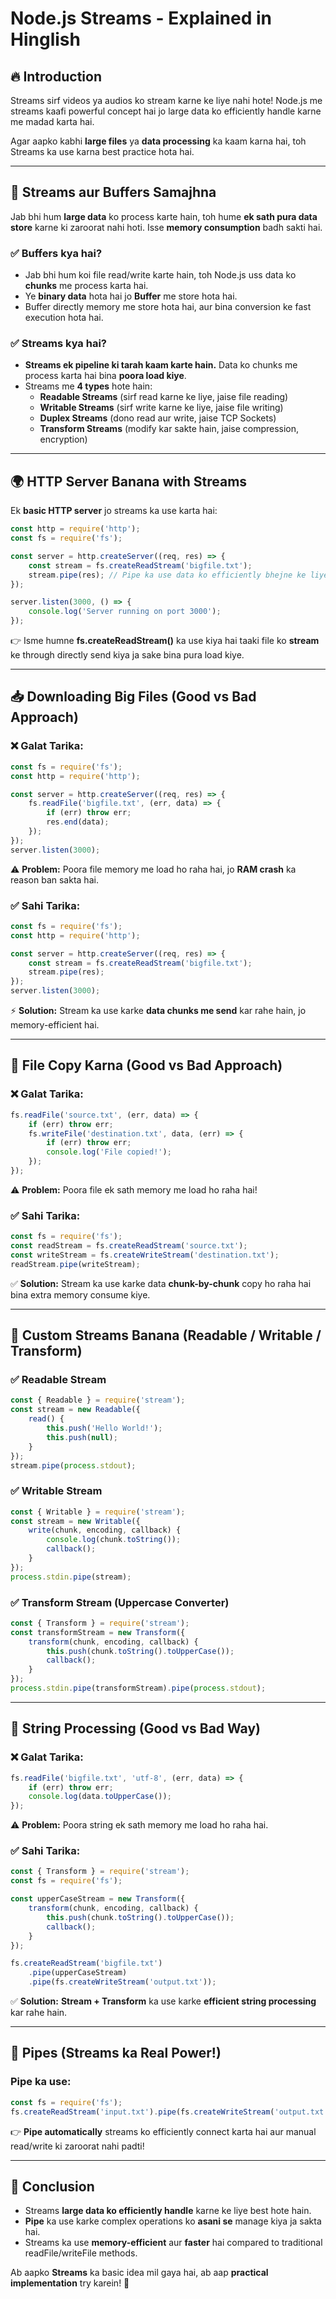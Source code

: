 # Node.js Streams - Explained in Hinglish

## 🔥 Introduction
Streams sirf videos ya audios ko stream karne ke liye nahi hote! Node.js me streams kaafi powerful concept hai jo large data ko efficiently handle karne me madad karta hai.

Agar aapko kabhi **large files** ya **data processing** ka kaam karna hai, toh Streams ka use karna best practice hota hai.

---

## 🚀 Streams aur Buffers Samajhna

Jab bhi hum **large data** ko process karte hain, toh hume **ek sath pura data store** karne ki zaroorat nahi hoti. Isse **memory consumption** badh sakti hai.

### ✅ Buffers kya hai?
- Jab bhi hum koi file read/write karte hain, toh Node.js uss data ko **chunks** me process karta hai.
- Ye **binary data** hota hai jo **Buffer** me store hota hai.
- Buffer directly memory me store hota hai, aur bina conversion ke fast execution hota hai.

### ✅ Streams kya hai?
- **Streams ek pipeline ki tarah kaam karte hain.** Data ko chunks me process karta hai bina **poora load kiye**.
- Streams me **4 types** hote hain:
  - **Readable Streams** (sirf read karne ke liye, jaise file reading)
  - **Writable Streams** (sirf write karne ke liye, jaise file writing)
  - **Duplex Streams** (dono read aur write, jaise TCP Sockets)
  - **Transform Streams** (modify kar sakte hain, jaise compression, encryption)

---

## 🌍 HTTP Server Banana with Streams

Ek **basic HTTP server** jo streams ka use karta hai:

```js
const http = require('http');
const fs = require('fs');

const server = http.createServer((req, res) => {
    const stream = fs.createReadStream('bigfile.txt');
    stream.pipe(res); // Pipe ka use data ko efficiently bhejne ke liye
});

server.listen(3000, () => {
    console.log('Server running on port 3000');
});
```

👉 Isme humne **fs.createReadStream()** ka use kiya hai taaki file ko **stream** ke through directly send kiya ja sake bina pura load kiye.

---

## 📥 Downloading Big Files (Good vs Bad Approach)

### ❌ Galat Tarika:
```js
const fs = require('fs');
const http = require('http');

const server = http.createServer((req, res) => {
    fs.readFile('bigfile.txt', (err, data) => {
        if (err) throw err;
        res.end(data);
    });
});
server.listen(3000);
```
⚠️ **Problem:** Poora file memory me load ho raha hai, jo **RAM crash** ka reason ban sakta hai.

### ✅ Sahi Tarika:
```js
const fs = require('fs');
const http = require('http');

const server = http.createServer((req, res) => {
    const stream = fs.createReadStream('bigfile.txt');
    stream.pipe(res);
});
server.listen(3000);
```
⚡ **Solution:** Stream ka use karke **data chunks me send** kar rahe hain, jo memory-efficient hai.

---

## 📂 File Copy Karna (Good vs Bad Approach)

### ❌ Galat Tarika:
```js
fs.readFile('source.txt', (err, data) => {
    if (err) throw err;
    fs.writeFile('destination.txt', data, (err) => {
        if (err) throw err;
        console.log('File copied!');
    });
});
```
⚠️ **Problem:** Poora file ek sath memory me load ho raha hai!

### ✅ Sahi Tarika:
```js
const fs = require('fs');
const readStream = fs.createReadStream('source.txt');
const writeStream = fs.createWriteStream('destination.txt');
readStream.pipe(writeStream);
```
✅ **Solution:** Stream ka use karke data **chunk-by-chunk** copy ho raha hai bina extra memory consume kiye.

---

## 🔧 Custom Streams Banana (Readable / Writable / Transform)

### ✅ Readable Stream
```js
const { Readable } = require('stream');
const stream = new Readable({
    read() {
        this.push('Hello World!');
        this.push(null);
    }
});
stream.pipe(process.stdout);
```

### ✅ Writable Stream
```js
const { Writable } = require('stream');
const stream = new Writable({
    write(chunk, encoding, callback) {
        console.log(chunk.toString());
        callback();
    }
});
process.stdin.pipe(stream);
```

### ✅ Transform Stream (Uppercase Converter)
```js
const { Transform } = require('stream');
const transformStream = new Transform({
    transform(chunk, encoding, callback) {
        this.push(chunk.toString().toUpperCase());
        callback();
    }
});
process.stdin.pipe(transformStream).pipe(process.stdout);
```

---

## 🔄 String Processing (Good vs Bad Way)

### ❌ Galat Tarika:
```js
fs.readFile('bigfile.txt', 'utf-8', (err, data) => {
    if (err) throw err;
    console.log(data.toUpperCase());
});
```
⚠️ **Problem:** Poora string ek sath memory me load ho raha hai.

### ✅ Sahi Tarika:
```js
const { Transform } = require('stream');
const fs = require('fs');

const upperCaseStream = new Transform({
    transform(chunk, encoding, callback) {
        this.push(chunk.toString().toUpperCase());
        callback();
    }
});

fs.createReadStream('bigfile.txt')
    .pipe(upperCaseStream)
    .pipe(fs.createWriteStream('output.txt'));
```
✅ **Solution:** **Stream + Transform** ka use karke **efficient string processing** kar rahe hain.

---

## 🔗 Pipes (Streams ka Real Power!)

### Pipe ka use:
```js
const fs = require('fs');
fs.createReadStream('input.txt').pipe(fs.createWriteStream('output.txt'));
```
👉 **Pipe automatically** streams ko efficiently connect karta hai aur manual read/write ki zaroorat nahi padti!

---

## 🎯 Conclusion
- Streams **large data ko efficiently handle** karne ke liye best hote hain.
- **Pipe** ka use karke complex operations ko **asani se** manage kiya ja sakta hai.
- Streams ka use **memory-efficient** aur **faster** hai compared to traditional readFile/writeFile methods.

Ab aapko **Streams** ka basic idea mil gaya hai, ab aap **practical implementation** try karein! 🚀

